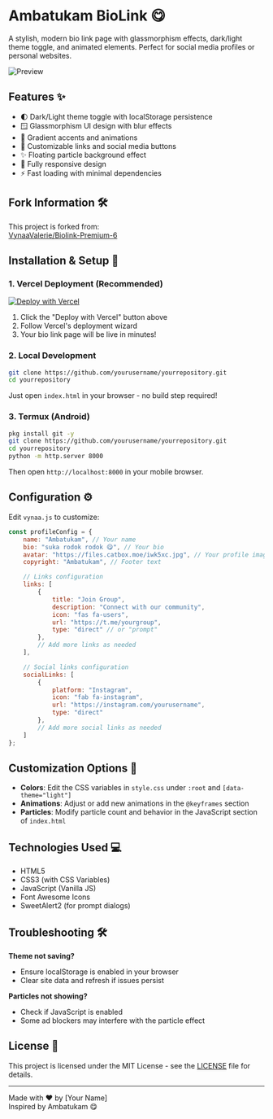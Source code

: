# Ambatukam BioLink 😋

A stylish, modern bio link page with glassmorphism effects, dark/light theme toggle, and animated elements. Perfect for social media profiles or personal websites.

![Preview](https://files.catbox.moe/a7edjh.jpg)

## Features ✨

- 🌓 Dark/Light theme toggle with localStorage persistence
- 🪟 Glassmorphism UI design with blur effects
- 🎨 Gradient accents and animations
- 🔗 Customizable links and social media buttons
- ✨ Floating particle background effect
- 📱 Fully responsive design
- ⚡ Fast loading with minimal dependencies

## Fork Information 🛠️

This project is forked from:  
[VynaaValerie/Biolink-Premium-6](https://github.com/VynaaValerie/Biolink-Premium-6.git)

## Installation & Setup 🚀

### 1. Vercel Deployment (Recommended)

[![Deploy with Vercel](https://vercel.com/button)](https://vercel.com/new/clone?repository-url=https%3A%2F%2Fgithub.com%2Fyourusername%2Fyourrepository)

1. Click the "Deploy with Vercel" button above
2. Follow Vercel's deployment wizard
3. Your bio link page will be live in minutes!

### 2. Local Development

```bash
git clone https://github.com/yourusername/yourrepository.git
cd yourrepository
```

Just open `index.html` in your browser - no build step required!

### 3. Termux (Android)

```bash
pkg install git -y
git clone https://github.com/yourusername/yourrepository.git
cd yourrepository
python -m http.server 8000
```

Then open `http://localhost:8000` in your mobile browser.

## Configuration ⚙️

Edit `vynaa.js` to customize:

```javascript
const profileConfig = {
    name: "Ambatukam", // Your name
    bio: "suka rodok rodok 😋", // Your bio
    avatar: "https://files.catbox.moe/iwk5xc.jpg", // Your profile image
    copyright: "Ambatukam", // Footer text

    // Links configuration
    links: [
        {
            title: "Join Group",
            description: "Connect with our community",
            icon: "fas fa-users",
            url: "https://t.me/yourgroup",
            type: "direct" // or "prompt"
        },
        // Add more links as needed
    ],

    // Social links configuration
    socialLinks: [
        {
            platform: "Instagram",
            icon: "fab fa-instagram",
            url: "https://instagram.com/yourusername",
            type: "direct"
        },
        // Add more social links as needed
    ]
};
```

## Customization Options 🎨

- **Colors**: Edit the CSS variables in `style.css` under `:root` and `[data-theme="light"]`
- **Animations**: Adjust or add new animations in the `@keyframes` section
- **Particles**: Modify particle count and behavior in the JavaScript section of `index.html`

## Technologies Used 💻

- HTML5
- CSS3 (with CSS Variables)
- JavaScript (Vanilla JS)
- Font Awesome Icons
- SweetAlert2 (for prompt dialogs)

## Troubleshooting 🛠️

**Theme not saving?**
- Ensure localStorage is enabled in your browser
- Clear site data and refresh if issues persist

**Particles not showing?**
- Check if JavaScript is enabled
- Some ad blockers may interfere with the particle effect

## License 📜

This project is licensed under the MIT License - see the [LICENSE](LICENSE) file for details.

---

Made with ❤️ by [Your Name]  
Inspired by Ambatukam 😋